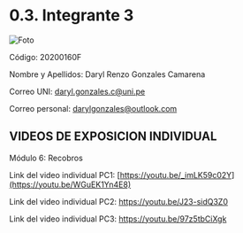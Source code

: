 # 0.3. Integrante 3

![Foto](https://github.com/user-attachments/assets/68db70b1-9923-4e63-8feb-1a77ec429402)

Código: 20200160F

Nombre y Apellidos: Daryl Renzo Gonzales Camarena

Correo UNI: daryl.gonzales.c@uni.pe

Correo personal: darylgonzales@outlook.com

  ## VIDEOS DE EXPOSICION INDIVIDUAL
  
  Módulo 6: Recobros
  
  Link del video individual PC1: [https://youtu.be/_imLK59c02Y](https://youtu.be/WGuEK1Yn4E8)
  
  Link del video individual PC2: https://youtu.be/J23-sidQ3Z0

  Link del video individual PC3: https://youtu.be/97z5tbCiXgk
